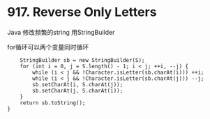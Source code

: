 # 917. Reverse Only Letters

Java 修改频繁的string 用StringBuilder

for循环可以两个变量同时循环

        StringBuilder sb = new StringBuilder(S);
        for (int i = 0, j = S.length() - 1; i < j; ++i, --j) {
            while (i < j && !Character.isLetter(sb.charAt(i))) ++i;
            while (i < j && !Character.isLetter(sb.charAt(j))) --j;
            sb.setCharAt(i, S.charAt(j));
            sb.setCharAt(j, S.charAt(i));
        }
        return sb.toString();
    }